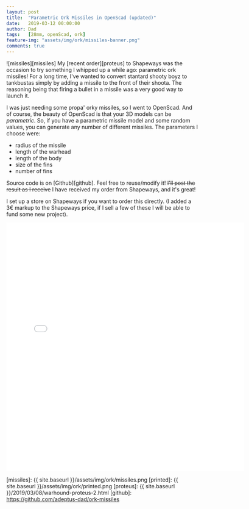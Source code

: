 ```yaml
---
layout: post
title:  "Parametric Ork Missiles in OpenScad (updated)"
date:   2019-03-12 00:00:00
author: Dad
tags:   [28mm, openScad, ork]
feature-img: "assets/img/ork/missiles-banner.png"
comments: true
---
```


![missiles][missiles]
My [recent order][proteus] to Shapeways was the occasion to try something I whipped up a while ago: parametric ork missiles! For a long time, I've wanted to convert stantard shooty boyz to tankbustas simply by adding a missile to the front of their shoota. The reasoning being that firing a bullet in a missile was a very good way to launch it.

I was just needing some propa' orky missiles, so I went to OpenScad. And of course, the beauty of OpenScad is that your 3D models can be *parametric*. So, if you have a parametric missile model and some random values, you can generate any number of different missiles. The parameters I choose were:
- radius of the missile
- length of the warhead
- length of the body
- size of the fins
- number of fins

Source code is on [Github][github]. Feel free to reuse/modify it! ~~I'll post the result as I receive~~ I have received my order from Shapeways, and it's great!

I set up a store on Shapeways if you want to order this directly. (I added a 3€ markup to the Shapeways price, if I sell a few of these I will be able to fund some new project).

<iframe width="625" height="652" frameborder="0" allowfullscreen allowtransparency src="//www.shapeways.com/fragments/product?spin=SC2RYUN2P"></iframe>


[missiles]: {{ site.baseurl }}/assets/img/ork/missiles.png
[printed]: {{ site.baseurl }}/assets/img/ork/printed.png
[proteus]: {{ site.baseurl }}/2019/03/08/warhound-proteus-2.html
[github]: https://github.com/adeptus-dad/ork-missiles



